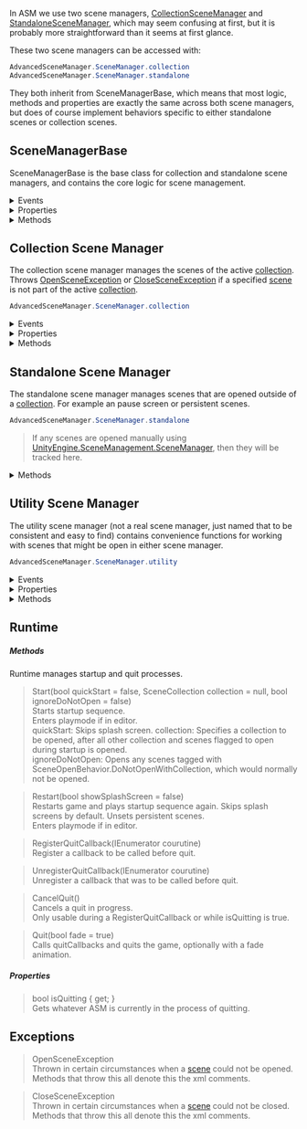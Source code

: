 In ASM we use two scene managers, [CollectionSceneManager](#collection-scene-manager) and [StandaloneSceneManager](#standalone-scene-manager), which may seem confusing at first, but it is probably more straightforward than it seems at first glance.

These two scene managers can be accessed with:
```csharp
AdvancedSceneManager.SceneManager.collection
AdvancedSceneManager.SceneManager.standalone
```
They both inherit from SceneManagerBase, which means that most logic, methods and properties are exactly the same across both scene managers, but does of course implement behaviors specific to either standalone scenes or collection scenes.

## SceneManagerBase

SceneManagerBase is the base class for collection and standalone scene managers, and contains the core logic for scene management.

<details>
<summary>Events</summary>

> Action<OpenSceneInfo> sceneOpened\
Occurs when a scene is opened in this scene manager.

> Action<OpenSceneInfo> sceneClosed\
Occurs when a scene is closed in this scene manager.

</details>

<details>
<summary>Properties</summary>

> ReadOnlyCollection<[OpenSceneInfo](OpenSceneInfo.md)> openScenes { get; }\
The open scenes in this scene manager.

</details>

<details>
<summary>Methods</summary>

> [OpenSceneInfo](OpenSceneInfo.md) Find([Scene](Scene.md) scene)\
Finds last open instance of the specified [Scene](scene.md).

> [OpenSceneInfo](OpenSceneInfo.md) Find([Scene](Scene.md) scene)\
Finds the open instance of the specified [Scene](scene.md).

> [OpenSceneInfo](OpenSceneInfo.md) GetLastScene()\
Gets the last opened [Scene](scene.md).

> bool IsOpen([OpenSceneInfo](OpenSceneInfo.md) scene)\
Gets if the [Scene](scene.md) is open.

> [SceneOperation](SceneOperation)<[OpenSceneInfo](OpenSceneInfo.md)> Open([Scene](Scene.md) scene)\
Open the [Scene](scene.md).

> [SceneOperation](SceneOperation.md) OpenWithoutReturnValue([Scene](Scene.md) scene)\
Open the [Scene](scene.md).

> [SceneOperation](SceneOperation.md)<[OpenSceneInfo](OpenSceneInfo)> Reopen([OpenSceneInfo](OpenSceneInfo.md) scene)\
Reopens the [Scene](scene.md).

> [SceneOperation](SceneOperation.md) Close([OpenSceneInfo](OpenSceneInfo.md) scene)\
Close the [Scene](scene.md).

> bool CanOpen([Scene](Scene.md) scene)\
Gets if this scene manager can open the specified [Scene](scene.md).

> [SceneOperation](SceneOperation.md) Toggle([OpenSceneInfo](OpenSceneInfo.md) scene, bool? enabled = null)\
Toggles the [Scene](scene.md) open or closed.
If null, the [Scene](scene.md) will be toggled on or off depending on whatever the [Scene](scene.md) is open or not. Pass a value to ensure that the [Scene](scene.md) is either open or closed.

> [SceneOperation](SceneOperation.md) EnsureOpen([Scene](Scene.md) scene)\
Ensures that the [Scene](scene.md) is open.

</details>

## Collection Scene Manager

The collection scene manager manages the scenes of the active [collection](SceneCollection.md). Throws [OpenSceneException](#exceptions) or [CloseSceneException](#exceptions) if a specified [scene](Scene.md) is not part of the active [collection](SceneCollection.md).
```csharp
AdvancedSceneManager.SceneManager.collection
```
<details>
<summary>Events</summary>

> Action<[SceneCollection](SceneCollection.md)> opened\
Called when a [collection](SceneCollection.md) is opened.

> Action<[SceneCollection](SceneCollection.md)> closed\
Called when a [collection](SceneCollection.md) is closed.

</details>

<details>
<summary>Properties</summary>

> [SceneCollection](SceneCollection.md) current { get; } \
The currently open [collection](SceneCollection.md).

</details>

<details>
<summary>Methods</summary>

> bool CanOpen([Scene](Scene.md) scene)\
Gets whatever the [scene](Scene.md) can be opened by the current [collection](SceneCollection.md).

>[SceneOperation](SceneOperation.md)<[OpenSceneInfo](OpenSceneInfo.md)> Open([Scene](Scene.md) scene)\
Opens a [scene](Scene.md). Throws a [OpenSceneException](#exceptions) if the [scene](Scene.md) cannot be opened by the current [collection](SceneCollection.md).

> [SceneOperation](SceneOperation.md) Close([OpenSceneInfo](OpenSceneInfo.md) scene)\
Closes a [scene](Scene.md). Throws a [CloseSceneException](#exceptions) if the [scene](Scene.md) is not a part of the current [collection](SceneCollection.md).

> [SceneOperation](SceneOperation.md) Open([SceneCollection](SceneCollection.md) collection, bool ignoreLoadingScreen = false)\
Opens the [collection](SceneCollection.md).

> [SceneOperation](SceneOperation.md) Reopen()\
Reopens the current [collection](SceneCollection.md).

> [SceneOperation](SceneOperation.md) Close()\
Closes the current [collection](SceneCollection.md).

> [SceneOperation](SceneOperation.md) Toggle([SceneCollection](SceneCollection.md) collection, bool? enabled = null)\
Toggles the [collection](SceneCollection.md).
If null, [collection](SceneCollection.md) will be toggled on or off depending on whatever [collection](SceneCollection.md) is open or not. Pass a value to ensure that [collection](SceneCollection.md) either open or closed.

> bool IsOpen([SceneCollection](SceneCollection.md) collection)\
Gets whatever the [collection](SceneCollection.md) is currently open.

</details>

## Standalone Scene Manager

The standalone scene manager manages scenes that are opened outside of a [collection](SceneCollection.md). For example an pause screen or persistent scenes.
```csharp
AdvancedSceneManager.SceneManager.standalone
```
> If any scenes are opened manually using [UnityEngine.SceneManagement.SceneManager](https://docs.unity3d.com/ScriptReference/SceneManagement.SceneManager.html), then they will be tracked here.

<details>
<summary>Methods</summary>

>[SceneOperation](SceneOperation.md)<[OpenSceneInfo](OpenSceneInfo.md)> OpenSingle([Scene](Scene.md) scene)\
Close existing [scenes](Scene.md) and open the specified one.
This will close the current [collection](SceneCollection.md).

> [SceneOperation](SceneOperation)<[PreloadedSceneHelper](PreloadedSceneHelper.md)> Preload([Scene](Scene.md) scene)\
Preloads the [Scene](scene.md).\
Please note that Unity only supports a single preloaded scene at a time, and that all subsequent scene operations will be halted until this scene is fully loaded and activated, or closed.

</details>

## Utility Scene Manager

The utility scene manager (not a real scene manager, just named that to be consistent and easy to find) contains convenience functions for working with scenes that might be open in either scene manager.
```csharp
AdvancedSceneManager.SceneManager.utility
```
<details>
<summary>Events</summary>

> Action queueEmpty\
Occurs when an queued [scene operation](SceneOperation.md) finishes and queue is empty.

> ActiveSceneChangedHandler([OpenSceneInfo](OpenSceneInfo.md) previousScene, [OpenSceneInfo](OpenSceneInfo.md) activeScene) ActiveSceneChanged\
Occurs when the active scene changes.

> Action<[OpenSceneInfo](OpenSceneInfo.md), SceneManagerBase> SceneOpened\
Occurs when a [scene](Scene.md) is opened, in either scene manager.

> Action<[OpenSceneInfo](OpenSceneInfo.md), SceneManagerBase> SceneClosed\
Occurs when a [scene](Scene.md) is closed, in either scene manager.

> Action<[LoadingScreen](LoadingScreen.md)> LoadingScreenOpening\
Occurs when a [loading screen](LoadingScreen.md) is about to be opened. This is after [scene](Scene.md) is opened, but before [LoadingScreen.OnOpen](LoadingScreen.md) is called.

> Action<[LoadingScreen](LoadingScreen.md)> LoadingScreenOpened\
Occurs when a [loading screen](LoadingScreen.md) has opened. This is after [LoadingScreen.OnOpen](LoadingScreen.md) has been called.

> Action<[LoadingScreen](LoadingScreen)> LoadingScreenClosing\
Occurs when a [loading screen](LoadingScreen.md) is about to close. This is before [LoadingScreen.OnClose](LoadingScreen.md) has been called.

> Action<[LoadingScreen](LoadingScreen.md)> LoadingScreenClosed\
Occurs when a [loading screen](LoadingScreen.md) has closed. This is after [LoadingScreen.OnClose](LoadingScreen.md) has been called, but before [scene](Scene.md) is closed.


</details>

<details>
<summary>Properties</summary>

> IEnumerable<[OpenSceneInfo](OpenSceneInfo.md)> openScenes\
Gets all currently open scenes in both scene managers.

> bool isBusy\
Gets whatever ASM is currently busy because one or more [scene operations](SceneOperation.md) are in the queue.

> [ISceneOperation](SceneOperation.md) currentOperation\
The currently executing [scene operation](SceneOperation.md)

> ReadOnlyCollection<[ISceneOperation](SceneOperation.md)> operationQueue\
Gets the current scene operation queue.

</details>

<details>
<summary>Methods</summary>

> RegisterOpenCallback<T>(T scene, Action onOpen = null, Action onClose = null, bool persistent = false)\
&nbsp;&nbsp;&nbsp;where T : [Object](https://docs.unity3d.com/ScriptReference/Object.html), [ISceneObject](ISceneObject.md)\
Registers a callback for when a [scene](Scene.md) or [collection](SceneCollection.md) has opened, or closed, the callback is removed once it has been called, unless persistent is true.

> UnregisterCallback<T>(T scene, Action onOpen = null, Action onClose = null)\
&nbsp;&nbsp;&nbsp;where T : [Object](https://docs.unity3d.com/ScriptReference/Object.html), [ISceneObject](ISceneObject.md)\
Unregisters a callback.

> IEnumerator DoSceneCallback<T>([OpenSceneInfo](OpenSceneInfo.md) scene, Func<T, IEnumerator> action)\
Performs a callback on the scripts in the specified [scene](Scene.md).

> [SceneOperation](SceneOperation.md) Close([OpenSceneInfo](OpenSceneInfo.md) scene)\
Closes a [scene](Scene.md) regardless of whatever it is associated with a [collection](SceneCollection.md), or is was opened as stand-alone.

> [SceneOperation](SceneOperation.md) CloseAll()\
Closes all [scenes](Scene.md).

> [SceneOperation](SceneOperation.md) Toggle([Scene](Scene.md) scene, bool? enabled = null)\
Toggles the [scene](Scene.md) open or closed, if the [scene](Scene.md) is part of the current [collection](SceneCollection.md), then the scene will be toggled within the [collection](SceneCollection.md), otherwise, it will be toggled as a stand-alone [scene](Scene.md). If null, the [scene](Scene.md) will be toggled on or off depending on whatever the [scene](Scene.md) is open or not. Pass a value to ensure that the [scene](Scene.md) either open or closed.

> [SceneOperation](SceneOperation.md) Toggle([UnityEngine.SceneManagement.Scene](https://docs.unity3d.com/ScriptReference/SceneManagement.Scene.html) scene, bool? enabled = null)\
Toggles the [scene](Scene.md) open or closed, if the [scene](Scene.md) is part of the current [collection](SceneCollection.md), then the [scene](Scene.md) will be toggled within the [collection](SceneCollection.md), otherwise, it will be toggled as a stand-alone [scene](Scene.md). If null, the [scene](Scene.md) will be toggled on or off depending on whatever the [scene](Scene.md) is open or not. Pass a value to ensure that the [scene](Scene.md) either open or closed.

> [IsOpenReturnValue](IsOpenReturnValue.md) IsOpen([Scene](Scene.md) scene)\
Gets whatever the [scene](Scene.md) is open, either as part of a [collection](SceneCollection.md), or as stand-alone.

> [IsOpenReturnValue](IsOpenReturnValue.md) IsOpen([UnityEngine.SceneManagement.Scene](https://docs.unity3d.com/ScriptReference/SceneManagement.Scene.html) scene)\
Gets whatever the [scene](Scene.md) is open, either as part of a [collection](SceneCollection.md), or as stand-alone.

> [OpenSceneInfo](OpenSceneInfo.md) FindOpenScene([UnityEngine.SceneManagement.Scene](https://docs.unity3d.com/ScriptReference/SceneManagement.Scene.html) scene)\
Finds the [OpenSceneInfo](OpenSceneInfo.md) of this [scene](Scene.md).

> [OpenSceneInfo](OpenSceneInfo.md) FindOpenScene([Scene](Scene.md) scene)\
Finds the first open instance of this [Scene](Scene.md), if it is open.

> [OpenSceneInfo](OpenSceneInfo.md) FindPreloadedScene([Scene](Scene.md) scene)\
Find first preloaded instance this [scene](Scene.md).

> [OpenSceneInfo](OpenSceneInfo.md) FindPreloadedScene([UnityEngine.SceneManagement.Scene](https://docs.unity3d.com/ScriptReference/SceneManagement.Scene.html) scene)\
Find first preloaded instance this [scene](Scene.md).

> IEnumerable<([OpenSceneInfo](OpenSceneInfo.md) scene, [SceneManagerBase](#scenemanagerbase) sceneManager)> FindPreloadedScenes()\
Finds all current preloaded [scenes](Scene.md).

> SetActive([Scene](Scene.md) scene)\
Sets a [scene](Scene.md) as the activate [scene](Scene).

> SetActive([UnityEngine.SceneManagement.Scene](https://docs.unity3d.com/ScriptReference/SceneManagement.Scene.html) scene)\
Sets a [scene](Scene.md) as the activate [scene](Scene.md).

> [OpenSceneInfo](OpenSceneInfo.md) activeScene\
Gets the currently open [scene](Scene.md).

</details>

  <a class="pdf-page-break"></a>

## Runtime

##### Methods
Runtime manages startup and quit processes.

> Start(bool quickStart = false, SceneCollection collection = null, bool ignoreDoNotOpen = false)\
Starts startup sequence.\
Enters playmode if in editor.\
quickStart: Skips splash screen.
collection: Specifies a collection to be opened, after all other collection and scenes flagged to open during startup is opened.\
ignoreDoNotOpen: Opens any scenes tagged with SceneOpenBehavior.DoNotOpenWithCollection, which would normally not be opened.

> Restart(bool showSplashScreen = false)\
Restarts game and plays startup sequence again. Skips splash screens by default. Unsets persistent scenes.\
Enters playmode if in editor.

> RegisterQuitCallback(IEnumerator courutine)\
Register a callback to be called before quit.

> UnregisterQuitCallback(IEnumerator courutine)\
Unregister a callback that was to be called before quit.

> CancelQuit()\
Cancels a quit in progress.\
Only usable during a RegisterQuitCallback or while isQuitting is true.

> Quit(bool fade = true)\
Calls quitCallbacks and quits the game, optionally with a fade animation.

##### Properties

> bool isQuitting { get; }\
Gets whatever ASM is currently in the process of quitting.

## Exceptions

> OpenSceneException\
Thrown in certain circumstances when a [scene](Scene.md) could not be opened. Methods that throw this all denote this the xml comments.

> CloseSceneException\
Thrown in certain circumstances when a [scene](Scene.md) could not be closed. Methods that throw this all denote this the xml comments.
